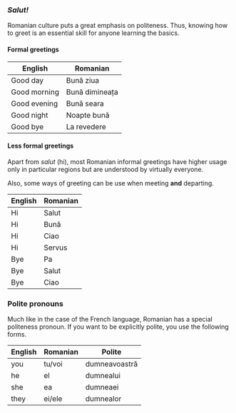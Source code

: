### *Salut!*

Romanian culture puts a great emphasis on politeness. Thus, knowing how to greet
is an essential skill for anyone learning the basics.

#### Formal greetings

| English      | Romanian       |
|--------------|----------------|
| Good day     | Bună ziua      |
| Good morning | Bună dimineața |
| Good evening | Bună seara     |
| Good night   | Noapte bună    |
| Good bye     | La revedere    |

#### Less formal greetings

Apart from *salut* (hi), most Romanian informal greetings have higher usage only
in particular regions but are understood by virtually everyone.

Also, some ways of greeting can be use when meeting **and** departing.

| English | Romanian |
|---------|----------|
| Hi      | Salut    |
| Hi      | Bună     |
| Hi      | Ciao     |
| Hi      | Servus   |
| Bye     | Pa       |
| Bye     | Salut    |
| Bye     | Ciao     |

### Polite pronouns

Much like in the case of the French language, Romanian has a special politeness pronoun.
If you want to be explicitly polite, you use the following forms.

| English | Romanian | Polite        |
|---------|----------|---------------|
| you     | tu/voi   | dumneavoastră |
| he      | el       | dumnealui     |
| she     | ea       | dumneaei      |
| they    | ei/ele   | dumnealor     |

